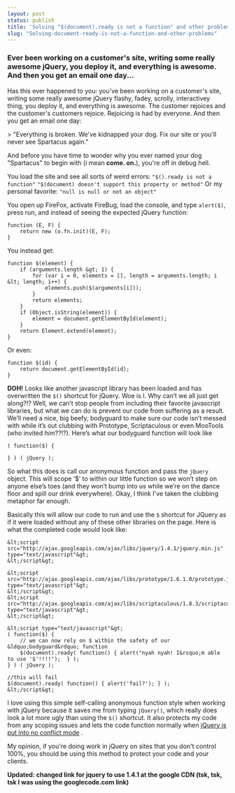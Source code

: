 ```yaml
---
layout: post
status: publish
title: 'Solving "$(document).ready is not a function" and other problems'
slug: "Solving-document-ready-is-not-a-function-and-other-problems"
---
```

### Ever been working on a customer's site, writing some really awesome jQuery, you deploy it, and everything is awesome. And then you get an email one day...

Has this ever happened to you: you've been working on a customer's site, writing some really awesome jQuery flashy, fadey, scrolly, interactivey thing, you deploy it, and everything is awesome. The customer rejoices and the customer's customers rejoice. Rejoicing is had by everyone. And then you get an email one day:

&gt; "Everything is broken. We've kidnapped your dog. Fix our site or you'll never see Spartacus again."

And before you have time to wonder why you ever named your dog "Spartacus" to begin with (i mean **come. on.**), you're off in debug hell. 

You load the site and see all sorts of weird errors: `"$().ready is not a function"` `"$(document) doesn't support this property or method"` Or my personal favorite: `"null is null or not an object"`

You open up FireFox, activate FireBug, load the console, and type `alert($)`, press run, and instead of seeing the expected jQuery function:

    function (E, F) {
        return new (o.fn.init)(E, F);
    }
    
You instead get:

    function $(element) {
        if (arguments.length &gt; 1) {
            for (var i = 0, elements = [], length = arguments.length; i &lt; length; i++) {
                elements.push($(arguments[i]));
            }
            return elements;
        }
        if (Object.isString(element)) {
            element = document.getElementById(element);
        }
        return Element.extend(element);
    }

Or even:

    function $(id) {
        return document.getElementById(id);
    }

**DOH!** Looks like another javascript library has been loaded and has overwritten the `$()` shortcut for jQuery. Woe is I. Why can&rsquo;t we all just get along?!? Well, we can&rsquo;t stop people from including their favorite javascript libraries, but what we can do is prevent our code from suffering as a result. We&rsquo;ll need a nice, big beefy, bodyguard to make sure our code isn&rsquo;t messed with while it&rsquo;s out clubbing with Prototype, Scriptaculous or even MooTools (who invited *him*??!?). Here&rsquo;s what our bodyguard function will look like
    
    ( function($) {
    
    } ) ( jQuery );

So what this does is call our anonymous function and pass the `jQuery` object. This will scope &lsquo;$&rsquo; to within our little function so we won&rsquo;t step on anyone else&rsquo;s toes (and they won&rsquo;t bump into us while we&rsquo;re on the dance floor and spill our drink everywhere). Okay, I think I&#39;ve taken the clubbing metaphor far enough.

Basically this will allow our code to run and use the `$` shortcut for JQuery as if it were loaded without any of these other libraries on the page. Here is what the completed code would look like:
    
    &lt;script src="http://ajax.googleapis.com/ajax/libs/jquery/1.4.1/jquery.min.js" type="text/javascript"&gt;
    &lt;/script&gt;
    
    &lt;script src="http://ajax.googleapis.com/ajax/libs/prototype/1.6.1.0/prototype.js" type="text/javascript"&gt;
    &lt;/script&gt;
    &lt;script src="http://ajax.googleapis.com/ajax/libs/scriptaculous/1.8.3/scriptaculous.js" type="text/javascript"&gt;
    &lt;/script&gt;
    
    &lt;script type="text/javascript"&gt;
    ( function($) {
        // we can now rely on $ within the safety of our &ldquo;bodyguard&rdquo; function
        $(document).ready( function() { alert("nyah nyah! I&rsquo;m able to use '$'!!!!");  } );
    } ) ( jQuery );
    
    //this will fail
    $(document).ready( function() { alert('fail?'); } );
    &lt;/script&gt;
    


I love using this simple self-calling anonymous function style when working with jQuery because it saves me from typing `jQuery()`, which really does look a lot more ugly than using the `$()` shortcut. It also protects my code from any scoping issues and lets the code function normally when [jQuery is put into no conflict mode][1] .

My opinion, if you're doing work in jQuery on sites that you don't control 100%, you should be using this method to protect your code and your clients.

**Updated: changed link for jquery to use 1.4.1 at the google CDN (tsk, tsk, tsk I was using the googlecode.com link)**


  [1]: http://docs.jquery.com/Core/jQuery.noConflict
